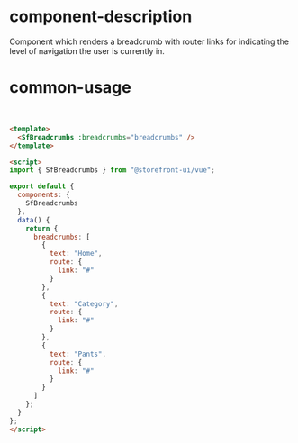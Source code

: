# component-description
Component which renders a breadcrumb with router links for indicating the level of navigation the user is currently in.

# common-usage
<br>
<SfDocsBreadcrumbs />

```html
<template>
  <SfBreadcrumbs :breadcrumbs="breadcrumbs" />
</template>

<script>
import { SfBreadcrumbs } from "@storefront-ui/vue";

export default {
  components: {
    SfBreadcrumbs
  },
  data() {
    return {
      breadcrumbs: [
        {
          text: "Home",
          route: {
            link: "#"
          }
        },
        {
          text: "Category",
          route: {
            link: "#"
          }
        },
        {
          text: "Pants",
          route: {
            link: "#"
          }
        }
      ]
    };
  }
};
</script>
```
